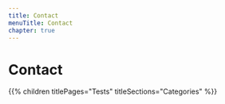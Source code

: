 ```yaml
---
title: Contact
menuTitle: Contact
chapter: true
---
```


# Contact

{{% children titlePages="Tests" titleSections="Categories" %}}
